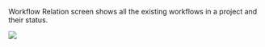 Workflow Relation screen shows all the existing workflows in a project and their status.

![](/img/new_ui/dev/project/work-relation.png)